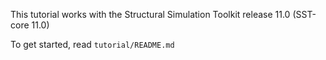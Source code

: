 This tutorial works with the Structural Simulation Toolkit release 11.0 (SST-core 11.0)

To get started, read `tutorial/README.md`
